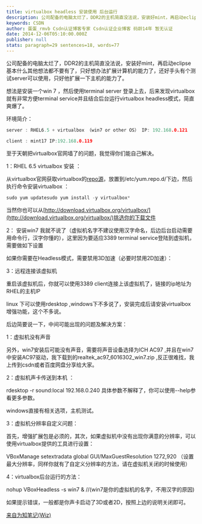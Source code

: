 ```yaml
---
title: virtualbox headless 安装使用 后台运行
description: 公司配备的电脑太烂了，DDR2的主机简直没法说，安装好mint，再启动eclipse基本什么其他想法都不要有了，只好想办法扩展计算机的能力了，还好手头有个测试server可以使用，只好他扩展一下主机的能力了。    想法是安装一个win 7 ，然后使用terminal server 登录上去，后来发现virtualbox就有非常方便terminal service并且结合后台运行virtualbo
keywords: CSDN
author: 蛋蛋_rmvb Csdn认证博客专家 Csdn认证企业博客 码龄14年 暂无认证
date: 2014-12-06T05:10:00.000Z
publisher: null
stats: paragraph=29 sentences=18, words=77
---
```

公司配备的电脑太烂了，DDR2的主机简直没法说，安装好mint，再启动eclipse基本什么其他想法都不要有了，只好想办法扩展计算机的能力了，还好手头有个测试server可以使用，只好他扩展一下主机的能力了。

想法是安装一个win 7 ，然后使用terminal server 登录上去，后来发现virtualbox就有非常方便terminal service并且结合后台运行virtualbox headless模式，简直爽爆了。

环境简介：
```c
server : RHEL6.5 + virtualbox （win7 or other OS） IP: 192.168.0.121

client : mint17 IP:192.168.0.119
```
至于天朝把virtualbox官网墙了的问题，我觉得你们能自己解决。

1：RHEL 6.5 virtualbox 安装 ：

从virtualbox官网获取virtualbox的[repo源](http://download.virtualbox.org/virtualbox/rpm/el/virtualbox.repo)，放置到/etc/yum.repo.d/下边，然后执行命令安装virtualbox ：

```c
sudo yum updatesudo yum install -y virtualbox*
```

当然你也可以从[http://download.virtualbox.org/virtualbox/](http://download.virtualbox.org/virtualbox/)挑选你的下载文件

2： 安装win7 我就不说了（虚拟机名字不建议使用汉字命名，后边后台启动需要用命令行，汉字你懂的），这里因为要适应3389 terminal service登陆到虚拟机，需要做如下设置



如果你需要在Headless模式，需要禁用3D加速（必要时禁用2D加速）：



3：远程连接该虚拟机

重启该虚拟机后，你就可以使用3389 client连接上该虚拟机了，链接的ip地址为RHEL的主机IP

linux 下可以使用rdesktop ,windows下不多说了，安装完成后请安装virtualbox增强功能，这个不多说。

后边简要说一下，中间可能出现的问题及解决方案：

1：虚拟机没有声音

另外，win7安装后可能没有声音，需要将声音设备选择为ICH AC97 ,并且在win7中安装AC97驱动，我下载到的realtek_ac97_6016302_win7.zip ,反正很难找，我上传到csdn或者百度网盘分享给大家。



2：虚拟机声卡传送到本机 ：

rdesktop -r sound:local 192.168.0.240 具体参数不解释了，你可以使用--help参看更多参数。

windows直接有相关选项，主机测试。

3：虚拟机分辨率自定义问题：

首先，增强扩展包是必须的，其次，如果虚拟机中没有出现你满意的分辨率，可以使用virtualbox提供的工具进行设置：

VBoxManage setextradata global GUI/MaxGuestResolution 1272,920 （设置最大分辨率，同样你就有了自定义分辨率的方法，请在虚拟机关闭的时候使用）

4：virtualbox后台运行的方法：

nohup VBoxHeadless -s win7 & //(win7是你的虚拟机的名字，不用汉字的原因)

如果提示错误，一般都是你声卡启动了3D或者2D，按照上边的说明关闭即可。







[来自为知笔记(Wiz)](http://www.wiz.cn/i/aeccac3d "来自为知笔记(Wiz)")


